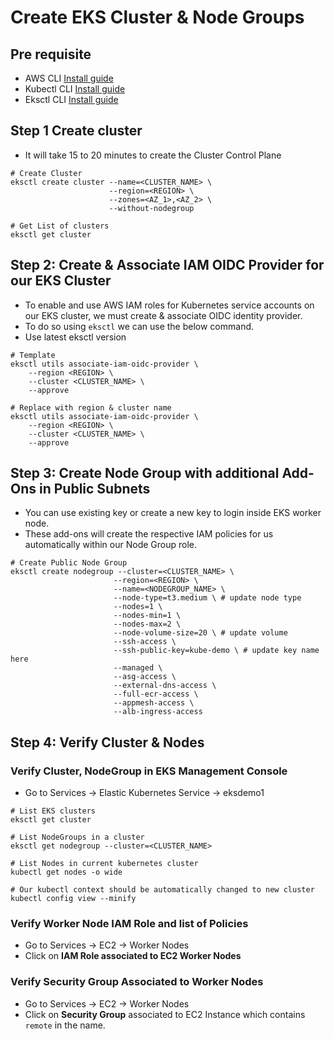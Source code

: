 # Create EKS Cluster & Node Groups

## Pre requisite
- AWS CLI [Install guide](https://docs.aws.amazon.com/cli/latest/userguide/getting-started-install.html)
- Kubectl CLI [Install guide](https://kubernetes.io/docs/tasks/tools/install-kubectl-linux/)
- Eksctl CLI [Install guide](https://docs.aws.amazon.com/eks/latest/userguide/eksctl.html#installing-eksctl)

## Step 1 Create cluster
- It will take 15 to 20 minutes to create the Cluster Control Plane 
```
# Create Cluster
eksctl create cluster --name=<CLUSTER_NAME> \
                      --region=<REGION> \
                      --zones=<AZ_1>,<AZ_2> \
                      --without-nodegroup 

# Get List of clusters
eksctl get cluster                  
```

## Step 2: Create & Associate IAM OIDC Provider for our EKS Cluster
- To enable and use AWS IAM roles for Kubernetes service accounts on our EKS cluster, we must create &  associate OIDC identity provider.
- To do so using `eksctl` we can use the  below command. 
- Use latest eksctl version
```                   
# Template
eksctl utils associate-iam-oidc-provider \
    --region <REGION> \
    --cluster <CLUSTER_NAME> \
    --approve

# Replace with region & cluster name
eksctl utils associate-iam-oidc-provider \
    --region <REGION> \
    --cluster <CLUSTER_NAME> \
    --approve
```

## Step 3: Create Node Group with additional Add-Ons in Public Subnets
- You can use existing key or create a new key to login inside EKS worker node.
- These add-ons will create the respective IAM policies for us automatically within our Node Group role.
 ```
# Create Public Node Group   
eksctl create nodegroup --cluster=<CLUSTER_NAME> \
                        --region=<REGION> \
                        --name=<NODEGROUP_NAME> \
                        --node-type=t3.medium \ # update node type
                        --nodes=1 \ 
                        --nodes-min=1 \
                        --nodes-max=2 \
                        --node-volume-size=20 \ # update volume
                        --ssh-access \
                        --ssh-public-key=kube-demo \ # update key name here
                        --managed \
                        --asg-access \
                        --external-dns-access \
                        --full-ecr-access \
                        --appmesh-access \
                        --alb-ingress-access 
```

## Step 4: Verify Cluster & Nodes

### Verify Cluster, NodeGroup in EKS Management Console
- Go to Services -> Elastic Kubernetes Service -> eksdemo1

```
# List EKS clusters
eksctl get cluster

# List NodeGroups in a cluster
eksctl get nodegroup --cluster=<CLUSTER_NAME>

# List Nodes in current kubernetes cluster
kubectl get nodes -o wide

# Our kubectl context should be automatically changed to new cluster
kubectl config view --minify
```

### Verify Worker Node IAM Role and list of Policies
- Go to Services -> EC2 -> Worker Nodes
- Click on **IAM Role associated to EC2 Worker Nodes**

### Verify Security Group Associated to Worker Nodes
- Go to Services -> EC2 -> Worker Nodes
- Click on **Security Group** associated to EC2 Instance which contains `remote` in the name.